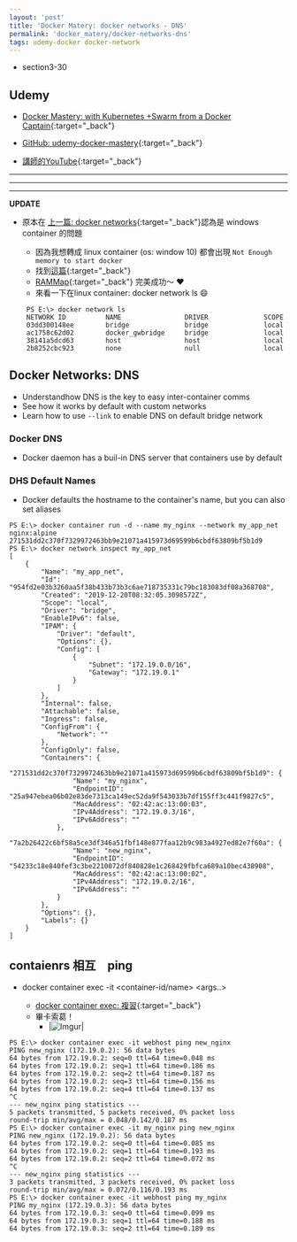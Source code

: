 ```yaml
---
layout: 'post'
title: 'Docker Matery: docker networks - DNS'
permalink: 'docker_matery/docker-networks-dns'
tags: udemy-docker docker-network
---
```


- section3-30

## Udemy

- [Docker Mastery: with Kubernetes +Swarm from a Docker Captain](https://www.udemy.com/course/docker-mastery/){:target="_back"}

- [GitHub: udemy-docker-mastery](https://github.com/BretFisher/udemy-docker-mastery){:target="_back"}

- [講師的YouTube](https://www.youtube.com/channel/UC0NErq0RhP51iXx64ZmyVfg){:target="_back"}

---
---
---

__UPDATE__

- 原本在 [上一篇: docker networks](https://yuting3656.github.io/yutingblog/docker_matery/docker-networks){:target="_back"}認為是 windows container 的問題

   - 因為我想轉成 linux container (os: window 10) 都會出現 `Not Enough memory to start docker`
   - 找到[這篇](https://stackoverflow.com/questions/43170089/docker-wont-start-on-windows-not-enough-memory-to-start-docker){:target="_back"}
   - [RAMMap](https://docs.microsoft.com/en-us/sysinternals/downloads/rammap){:target="_back"} 完美成功～ :heart:
   - 來看一下在linux container: docker network ls :smile:
   ~~~
    PS E:\> docker network ls
    NETWORK ID          NAME                DRIVER              SCOPE
    03dd300148ee        bridge              bridge              local
    ac1758c62d02        docker_gwbridge     bridge              local
    38141a5dcd63        host                host                local
    2b8252cbc923        none                null                local
   ~~~


## Docker Networks: DNS

- Understandhow DNS is the key to easy inter-container comms
- See how it works by default with custom networks
- Learn how to use `--link` to enable DNS on default bridge network 


### Docker DNS

- Docker daemon has a buil-in DNS server that containers use by default

### DHS Default Names

- Docker defaults the hostname to the container's name, but you can also set aliases

~~~
PS E:\> docker container run -d --name my_nginx --network my_app_net nginx:alpine
271531dd2c370f7329972463bb9e21071a415973d69599b6cbdf63809bf5b1d9
PS E:\> docker network inspect my_app_net
[
    {
        "Name": "my_app_net",
        "Id": "954fd2e03b3260aa5f38b433b73b3c6ae718735331c79bc183083df08a368708",
        "Created": "2019-12-20T08:32:05.3098572Z",
        "Scope": "local",
        "Driver": "bridge",
        "EnableIPv6": false,
        "IPAM": {
            "Driver": "default",
            "Options": {},
            "Config": [
                {
                    "Subnet": "172.19.0.0/16",
                    "Gateway": "172.19.0.1"
                }
            ]
        },
        "Internal": false,
        "Attachable": false,
        "Ingress": false,
        "ConfigFrom": {
            "Network": ""
        },
        "ConfigOnly": false,
        "Containers": {
            "271531dd2c370f7329972463bb9e21071a415973d69599b6cbdf63809bf5b1d9": {
                "Name": "my_nginx",
                "EndpointID": "25a947ebea06b02e83de7313ca149ec52da9f543033b7df155ff3c441f9827c5",
                "MacAddress": "02:42:ac:13:00:03",
                "IPv4Address": "172.19.0.3/16",
                "IPv6Address": ""
            },
            "7a2b26422c6bf58a5ce3df346a51fbf148e877faa12b9c983a4927ed82e7f60a": {
                "Name": "new_nginx",
                "EndpointID": "54233c18e840fef3c3be2210072df840828e1c268429fbfca689a10bec438908",
                "MacAddress": "02:42:ac:13:00:02",
                "IPv4Address": "172.19.0.2/16",
                "IPv6Address": ""
            }
        },
        "Options": {},
        "Labels": {}
    }
]
~~~

## contaienrs 相互　ping

- docker container exec -it <container-id/name> <cmd> <args..>
   - [docker container exec: 複習](https://yuting3656.github.io/yutingblog/docker_matery/docker-containers-cli){:target="_back"}
   - 畢卡索葛！
       - |![Imgur](https://i.imgur.com/JDocG2i.jpg)|

~~~
PS E:\> docker container exec -it webhost ping new_nginx
PING new_nginx (172.19.0.2): 56 data bytes
64 bytes from 172.19.0.2: seq=0 ttl=64 time=0.048 ms
64 bytes from 172.19.0.2: seq=1 ttl=64 time=0.186 ms
64 bytes from 172.19.0.2: seq=2 ttl=64 time=0.187 ms
64 bytes from 172.19.0.2: seq=3 ttl=64 time=0.156 ms
64 bytes from 172.19.0.2: seq=4 ttl=64 time=0.137 ms
^C
--- new_nginx ping statistics ---
5 packets transmitted, 5 packets received, 0% packet loss
round-trip min/avg/max = 0.048/0.142/0.187 ms
PS E:\> docker container exec -it my_nginx ping new_nginx
PING new_nginx (172.19.0.2): 56 data bytes
64 bytes from 172.19.0.2: seq=0 ttl=64 time=0.085 ms
64 bytes from 172.19.0.2: seq=1 ttl=64 time=0.193 ms
64 bytes from 172.19.0.2: seq=2 ttl=64 time=0.072 ms
^C
--- new_nginx ping statistics ---
3 packets transmitted, 3 packets received, 0% packet loss
round-trip min/avg/max = 0.072/0.116/0.193 ms
PS E:\> docker container exec -it webhost ping my_nginx
PING my_nginx (172.19.0.3): 56 data bytes
64 bytes from 172.19.0.3: seq=0 ttl=64 time=0.099 ms
64 bytes from 172.19.0.3: seq=1 ttl=64 time=0.188 ms
64 bytes from 172.19.0.3: seq=2 ttl=64 time=0.189 ms
~~~